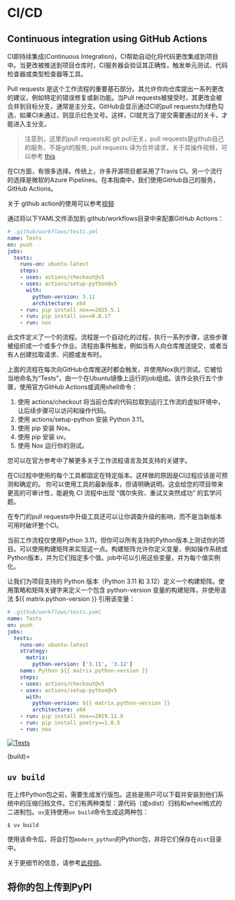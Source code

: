 # CI/CD

## Continuous integration using GitHub Actions
CI即持续集成(Continuous Integration)，CI帮助自动化将代码更改集成到项目中。当更改被推送到项目仓库时，CI服务器会验证其正确性，触发单元测试、代码检查器或类型检查器等工具。

Pull requests 是这个工作流程的重要基石部分。其允许你向仓库提出一系列更改的建议，例如特定的错误修复或新功能。当Pull requests被接受时，其更改会被合并到目标分支，通常是主分支。GitHub会显示通过CI的pull requests为绿色勾选，如果CI未通过，则显示红色叉号。这样，CI就充当了提交需要通过的关卡，才能进入主分支。
> 注意到，这里的pull requests和 git pull无关，pull requests是github自己的服务，不是git的服务,
> pull requests 译为合并请求，关于其操作视频，可以参考 [this](https://www.youtube.com/watch?v=nCKdihvneS0)

在CI方面，有很多选择。传统上，许多开源项目都采用了Travis CI。另一个流行的选择是微软的Azure Pipelines。在本指南中，我们使用GitHub自己的服务，GitHub Actions。

关于 github action的使用可以参考[视频](https://www.bilibili.com/video/BV1aT421y7Ar?vd_source=189ac0e5f555cc7d23863c9d75a86118)

通过将以下YAML文件添加到.github/workflows目录中来配置GitHub Actions：
```yaml
# .github/workflows/tests.yml
name: Tests
on: push
jobs:
  tests:
    runs-on: ubuntu-latest
    steps:
    - uses: actions/checkout@v5
    - uses: actions/setup-python@v5
      with:
        python-version: 3.11
        architecture: x64
    - run: pip install nox==2025.5.1
    - run: pip install uv==0.8.17
    - run: nox
```
此文件定义了一个的流程。流程是一个自动化的过程，执行一系列步骤，这些步骤被组织成一个或多个作业。流程由事件触发，例如当有人向仓库推送提交，或者当有人创建拉取请求、问题或发布时。

上面的流程在每次向GitHub仓库推送时都会触发，并使用Nox执行测试。它被恰当地命名为“Tests”，由一个在Ubuntu镜像上运行的job组成。该作业执行五个步骤，使用官方GitHub Actions或调用shell命令：

1. 使用 actions/checkout 将当前仓库的代码拉取到运行工作流的虚拟环境中，让后续步骤可以访问和操作代码。
2. 使用 actions/setup-python 安装 Python 3.11。
3. 使用 pip 安装 Nox。
4. 使用 pip 安装 uv。
5. 使用 Nox 运行你的测试。

您可以在官方参考中了解更多关于工作流程语言及其支持的关键字。

在CI过程中使用的每个工具都固定在特定版本。这样做的原因是CI过程应该是可预测和确定的。
你可以使用工具的最新版本，但请明确说明。这会给您的项目带来更高的可审计性，能避免 CI 流程中出现 “偶尔失败、重试又突然成功” 的玄学问题。

在专门的pull requests中升级工具还可以让你调查升级的影响，而不是当新版本可用时破坏整个CI。

当前工作流程仅使用Python 3.11，但你可以所有支持的Python版本上测试你的项目。可以使用构建矩阵来实现这一点。构建矩阵允许你定义变量，例如操作系统或Python版本，并为它们指定多个值。job中可以引用这些变量，并为每个值实例化。

让我们为项目支持的 Python 版本（Python 3.11 和 3.12）定义一个构建矩阵。使用策略和矩阵关键字来定义一个包含 python-version 变量的构建矩阵，并使用语法 ${{ matrix.python-version }} 引用该变量：
```yaml
# .github/workflows/tests.yaml
name: Tests
on: push
jobs:
  tests:
    runs-on: ubuntu-latest
    strategy:
      matrix:
        python-version: ['3.11', '3.12']
    name: Python ${{ matrix.python-version }}
    steps:
    - uses: actions/checkout@v5
    - uses: actions/setup-python@v5
      with:
        python-version: ${{ matrix.python-version }}
        architecture: x64
    - run: pip install nox==2019.11.9
    - run: pip install poetry==1.0.5
    - run: nox
```


[![Tests](https://github.com/gilgamesh1111/modern-python/workflows/Tests/badge.svg)](https://github.com/gilgamesh1111/modern-python/actions?workflow=Tests)


(build)=
## `uv build`
在上传Python包之前，需要生成发行版包。这些是用户可以下载并安装到他们系统中的压缩归档文件。它们有两种类型：源代码（或sdist）归档和wheel格式的二进制包。`uv`支持使用`uv build`命令生成这两种包：

```bash
$ uv build
```

使用该命令后，将会打包`modern_python`的Python包，并将它们保存在`dist`目录中。

关于更细节的信息，请参考[此视频](https://www.bilibili.com/video/BV12NgLzhEKx?vd_source=189ac0e5f555cc7d23863c9d75a86118)。
## 将你的包上传到PyPI
